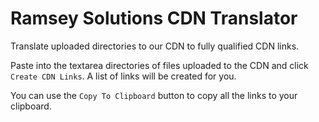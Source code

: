 # Ramsey Solutions CDN Translator
Translate uploaded directories to our CDN to fully qualified CDN links.

Paste into the textarea directories of files uploaded to the CDN and click `Create CDN Links`.  A list of links will be created for you.

You can use the `Copy To Clipboard` button to copy all the links to your clipboard.

